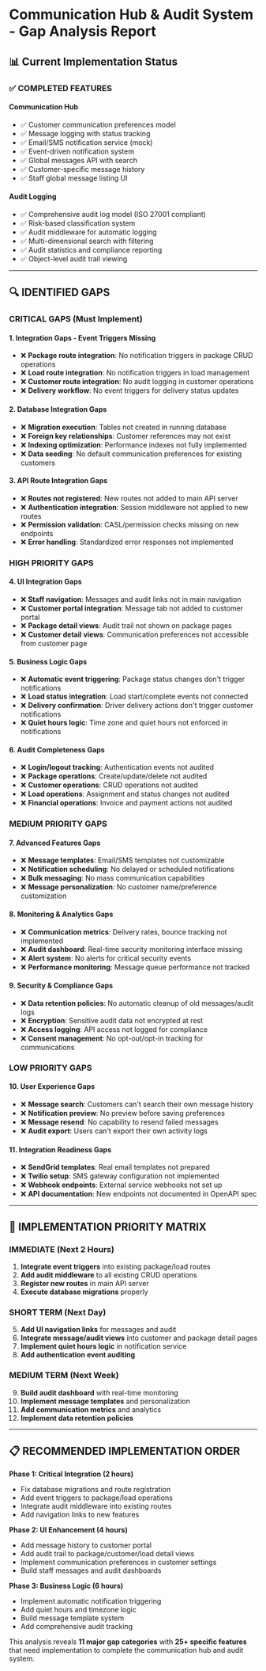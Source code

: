 # Communication Hub & Audit System - Gap Analysis Report

## 📊 Current Implementation Status

### ✅ COMPLETED FEATURES

#### Communication Hub
- ✅ Customer communication preferences model
- ✅ Message logging with status tracking
- ✅ Email/SMS notification service (mock)
- ✅ Event-driven notification system
- ✅ Global messages API with search
- ✅ Customer-specific message history
- ✅ Staff global message listing UI

#### Audit Logging
- ✅ Comprehensive audit log model (ISO 27001 compliant)
- ✅ Risk-based classification system
- ✅ Audit middleware for automatic logging
- ✅ Multi-dimensional search with filtering
- ✅ Audit statistics and compliance reporting
- ✅ Object-level audit trail viewing

---

## 🔍 IDENTIFIED GAPS

### **CRITICAL GAPS (Must Implement)**

#### **1. Integration Gaps - Event Triggers Missing**
- ❌ **Package route integration**: No notification triggers in package CRUD operations
- ❌ **Load route integration**: No notification triggers in load management
- ❌ **Customer route integration**: No audit logging in customer operations
- ❌ **Delivery workflow**: No event triggers for delivery status updates

#### **2. Database Integration Gaps**
- ❌ **Migration execution**: Tables not created in running database
- ❌ **Foreign key relationships**: Customer references may not exist
- ❌ **Indexing optimization**: Performance indexes not fully implemented
- ❌ **Data seeding**: No default communication preferences for existing customers

#### **3. API Route Integration Gaps**
- ❌ **Routes not registered**: New routes not added to main API server
- ❌ **Authentication integration**: Session middleware not applied to new routes
- ❌ **Permission validation**: CASL/permission checks missing on new endpoints
- ❌ **Error handling**: Standardized error responses not implemented

### **HIGH PRIORITY GAPS**

#### **4. UI Integration Gaps**
- ❌ **Staff navigation**: Messages and audit links not in main navigation
- ❌ **Customer portal integration**: Message tab not added to customer portal
- ❌ **Package detail views**: Audit trail not shown on package pages
- ❌ **Customer detail views**: Communication preferences not accessible from customer page

#### **5. Business Logic Gaps**
- ❌ **Automatic event triggering**: Package status changes don't trigger notifications
- ❌ **Load status integration**: Load start/complete events not connected
- ❌ **Delivery confirmation**: Driver delivery actions don't trigger customer notifications
- ❌ **Quiet hours logic**: Time zone and quiet hours not enforced in notifications

#### **6. Audit Completeness Gaps**
- ❌ **Login/logout tracking**: Authentication events not audited
- ❌ **Package operations**: Create/update/delete not audited
- ❌ **Customer operations**: CRUD operations not audited
- ❌ **Load operations**: Assignment and status changes not audited
- ❌ **Financial operations**: Invoice and payment actions not audited

### **MEDIUM PRIORITY GAPS**

#### **7. Advanced Features Gaps**
- ❌ **Message templates**: Email/SMS templates not customizable
- ❌ **Notification scheduling**: No delayed or scheduled notifications
- ❌ **Bulk messaging**: No mass communication capabilities
- ❌ **Message personalization**: No customer name/preference customization

#### **8. Monitoring & Analytics Gaps**
- ❌ **Communication metrics**: Delivery rates, bounce tracking not implemented
- ❌ **Audit dashboard**: Real-time security monitoring interface missing
- ❌ **Alert system**: No alerts for critical security events
- ❌ **Performance monitoring**: Message queue performance not tracked

#### **9. Security & Compliance Gaps**
- ❌ **Data retention policies**: No automatic cleanup of old messages/audit logs
- ❌ **Encryption**: Sensitive audit data not encrypted at rest
- ❌ **Access logging**: API access not logged for compliance
- ❌ **Consent management**: No opt-out/opt-in tracking for communications

### **LOW PRIORITY GAPS**

#### **10. User Experience Gaps**
- ❌ **Message search**: Customers can't search their own message history
- ❌ **Notification preview**: No preview before saving preferences
- ❌ **Message resend**: No capability to resend failed messages
- ❌ **Audit export**: Users can't export their own activity logs

#### **11. Integration Readiness Gaps**
- ❌ **SendGrid templates**: Real email templates not prepared
- ❌ **Twilio setup**: SMS gateway configuration not implemented
- ❌ **Webhook endpoints**: External service webhooks not set up
- ❌ **API documentation**: New endpoints not documented in OpenAPI spec

---

## 🎯 IMPLEMENTATION PRIORITY MATRIX

### **IMMEDIATE (Next 2 Hours)**
1. **Integrate event triggers** into existing package/load routes
2. **Add audit middleware** to all existing CRUD operations  
3. **Register new routes** in main API server
4. **Execute database migrations** properly

### **SHORT TERM (Next Day)**
5. **Add UI navigation links** for messages and audit
6. **Integrate message/audit views** into customer and package detail pages
7. **Implement quiet hours logic** in notification service
8. **Add authentication event auditing**

### **MEDIUM TERM (Next Week)**  
9. **Build audit dashboard** with real-time monitoring
10. **Implement message templates** and personalization
11. **Add communication metrics** and analytics
12. **Implement data retention policies**

---

## 📋 RECOMMENDED IMPLEMENTATION ORDER

**Phase 1: Critical Integration (2 hours)**
- Fix database migrations and route registration  
- Add event triggers to package/load operations
- Integrate audit middleware into existing routes
- Add navigation links to new features

**Phase 2: UI Enhancement (4 hours)**
- Add message history to customer portal
- Add audit trail to package/customer/load detail views
- Implement communication preferences in customer settings
- Build staff messages and audit dashboards

**Phase 3: Business Logic (6 hours)**
- Implement automatic notification triggering
- Add quiet hours and timezone logic
- Build message template system
- Add comprehensive audit tracking

This analysis reveals **11 major gap categories** with **25+ specific features** that need implementation to complete the communication hub and audit system.